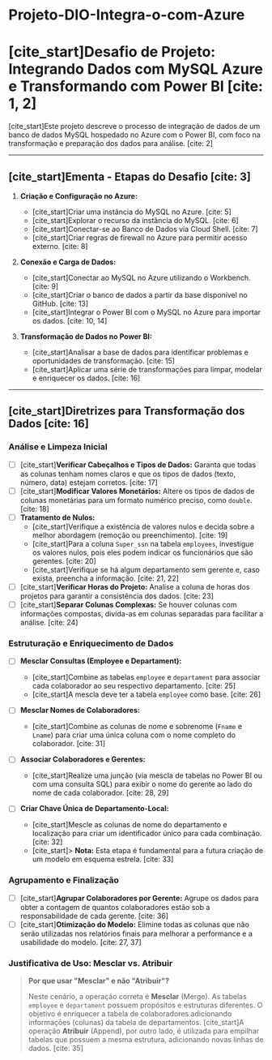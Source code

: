 # Projeto-DIO-Integra-o-com-Azure
# [cite_start]Desafio de Projeto: Integrando Dados com MySQL Azure e Transformando com Power BI [cite: 1, 2]

[cite_start]Este projeto descreve o processo de integração de dados de um banco de dados MySQL hospedado no Azure com o Power BI, com foco na transformação e preparação dos dados para análise. [cite: 2]

---

## [cite_start]Ementa - Etapas do Desafio [cite: 3]

1.  **Criação e Configuração no Azure:**
    * [cite_start]Criar uma instância do MySQL no Azure. [cite: 5]
    * [cite_start]Explorar o recurso da instância do MySQL. [cite: 6]
    * [cite_start]Conectar-se ao Banco de Dados via Cloud Shell. [cite: 7]
    * [cite_start]Criar regras de firewall no Azure para permitir acesso externo. [cite: 8]

2.  **Conexão e Carga de Dados:**
    * [cite_start]Conectar ao MySQL no Azure utilizando o Workbench. [cite: 9]
    * [cite_start]Criar o banco de dados a partir da base disponível no GitHub. [cite: 13]
    * [cite_start]Integrar o Power BI com o MySQL no Azure para importar os dados. [cite: 10, 14]

3.  **Transformação de Dados no Power BI:**
    * [cite_start]Analisar a base de dados para identificar problemas e oportunidades de transformação. [cite: 15]
    * [cite_start]Aplicar uma série de transformações para limpar, modelar e enriquecer os dados. [cite: 16]

---

## [cite_start]Diretrizes para Transformação dos Dados [cite: 16]

### Análise e Limpeza Inicial

- [ ] [cite_start]**Verificar Cabeçalhos e Tipos de Dados:** Garanta que todas as colunas tenham nomes claros e que os tipos de dados (texto, número, data) estejam corretos. [cite: 17]
- [ ] [cite_start]**Modificar Valores Monetários:** Altere os tipos de dados de colunas monetárias para um formato numérico preciso, como `double`. [cite: 18]
- [ ] **Tratamento de Nulos:**
    - [cite_start]Verifique a existência de valores nulos e decida sobre a melhor abordagem (remoção ou preenchimento). [cite: 19]
    - [cite_start]Para a coluna `Super_ssn` na tabela `employees`, investigue os valores nulos, pois eles podem indicar os funcionários que são gerentes. [cite: 20]
    - [cite_start]Verifique se há algum departamento sem gerente e, caso exista, preencha a informação. [cite: 21, 22]
- [ ] [cite_start]**Verificar Horas do Projeto:** Analise a coluna de horas dos projetos para garantir a consistência dos dados. [cite: 23]
- [ ] [cite_start]**Separar Colunas Complexas:** Se houver colunas com informações compostas, divida-as em colunas separadas para facilitar a análise. [cite: 24]

### Estruturação e Enriquecimento de Dados

- [ ] **Mesclar Consultas (Employee e Departament):**
    - [cite_start]Combine as tabelas `employee` e `departament` para associar cada colaborador ao seu respectivo departamento. [cite: 25]
    - [cite_start]A mescla deve ter a tabela `employee` como base. [cite: 26]

- [ ] **Mesclar Nomes de Colaboradores:**
    - [cite_start]Combine as colunas de nome e sobrenome (`Fname` e `Lname`) para criar uma única coluna com o nome completo do colaborador. [cite: 31]

- [ ] **Associar Colaboradores e Gerentes:**
    - [cite_start]Realize uma junção (via mescla de tabelas no Power BI ou com uma consulta SQL) para exibir o nome do gerente ao lado do nome de cada colaborador. [cite: 28, 29]

- [ ] **Criar Chave Única de Departamento-Local:**
    - [cite_start]Mescle as colunas de nome do departamento e localização para criar um identificador único para cada combinação. [cite: 32]
    - [cite_start]> **Nota:** Esta etapa é fundamental para a futura criação de um modelo em esquema estrela. [cite: 33]

### Agrupamento e Finalização

- [ ] [cite_start]**Agrupar Colaboradores por Gerente:** Agrupe os dados para obter a contagem de quantos colaboradores estão sob a responsabilidade de cada gerente. [cite: 36]
- [ ] [cite_start]**Otimização do Modelo:** Elimine todas as colunas que não serão utilizadas nos relatórios finais para melhorar a performance e a usabilidade do modelo. [cite: 27, 37]

### Justificativa de Uso: Mesclar vs. Atribuir

> **Por que usar "Mesclar" e não "Atribuir"?**
>
> Neste cenário, a operação correta é **Mesclar** (Merge). As tabelas `employee` e `departament` possuem propósitos e estruturas diferentes. O objetivo é enriquecer a tabela de colaboradores adicionando informações (colunas) da tabela de departamentos. [cite_start]A operação **Atribuir** (Append), por outro lado, é utilizada para empilhar tabelas que possuem a mesma estrutura, adicionando novas linhas de dados. [cite: 35]
